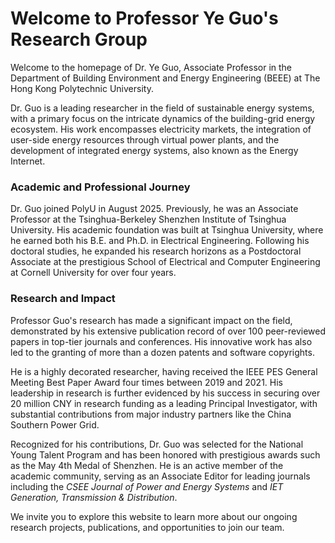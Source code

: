 # Welcome to Professor Ye Guo's Research Group

Welcome to the homepage of Dr. Ye Guo, Associate Professor in the Department of Building Environment and Energy Engineering (BEEE) at The Hong Kong Polytechnic University.

Dr. Guo is a leading researcher in the field of sustainable energy systems, with a primary focus on the intricate dynamics of the building-grid energy ecosystem. His work encompasses electricity markets, the integration of user-side energy resources through virtual power plants, and the development of integrated energy systems, also known as the Energy Internet.

### Academic and Professional Journey

Dr. Guo joined PolyU in August 2025. Previously, he was an Associate Professor at the Tsinghua-Berkeley Shenzhen Institute of Tsinghua University. His academic foundation was built at Tsinghua University, where he earned both his B.E. and Ph.D. in Electrical Engineering. Following his doctoral studies, he expanded his research horizons as a Postdoctoral Associate at the prestigious School of Electrical and Computer Engineering at Cornell University for over four years.

### Research and Impact

Professor Guo's research has made a significant impact on the field, demonstrated by his extensive publication record of over 100 peer-reviewed papers in top-tier journals and conferences. His innovative work has also led to the granting of more than a dozen patents and software copyrights.

He is a highly decorated researcher, having received the IEEE PES General Meeting Best Paper Award four times between 2019 and 2021. His leadership in research is further evidenced by his success in securing over 20 million CNY in research funding as a leading Principal Investigator, with substantial contributions from major industry partners like the China Southern Power Grid.

Recognized for his contributions, Dr. Guo was selected for the National Young Talent Program and has been honored with prestigious awards such as the May 4th Medal of Shenzhen. He is an active member of the academic community, serving as an Associate Editor for leading journals including the *CSEE Journal of Power and Energy Systems* and *IET Generation, Transmission & Distribution*.

We invite you to explore this website to learn more about our ongoing research projects, publications, and opportunities to join our team.
